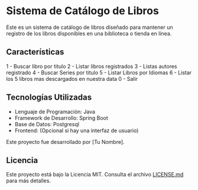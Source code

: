 # Sistema de Catálogo de Libros

Este es un sistema de catálogo de libros diseñado para mantener un registro de los libros disponibles en una biblioteca o tienda en línea.

## Características

1 - Buscar libro por titulo
2 - Listar libros registrados
3 - Listas autores registrado
4 - Buscar Series por titulo
5 - Listar Libros por Idiomas
6 - Listar los 5 libros mas descargados en nuestra data
0 - Salir

## Tecnologías Utilizadas

- Lenguaje de Programación: Java
- Framework de Desarrollo: Spring Boot
- Base de Datos: Postgresql
- Frontend: (Opcional si hay una interfaz de usuario)


Este proyecto fue desarrollado por [Tu Nombre].

## Licencia

Este proyecto está bajo la Licencia MIT. Consulta el archivo [LICENSE.md](LICENSE.md) para más detalles.

